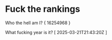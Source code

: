 # Fuck the rankings

Who the hell am I?
{ 16254968 }

What fucking year is it?
[ 2025-03-21T21:43:20Z ]
